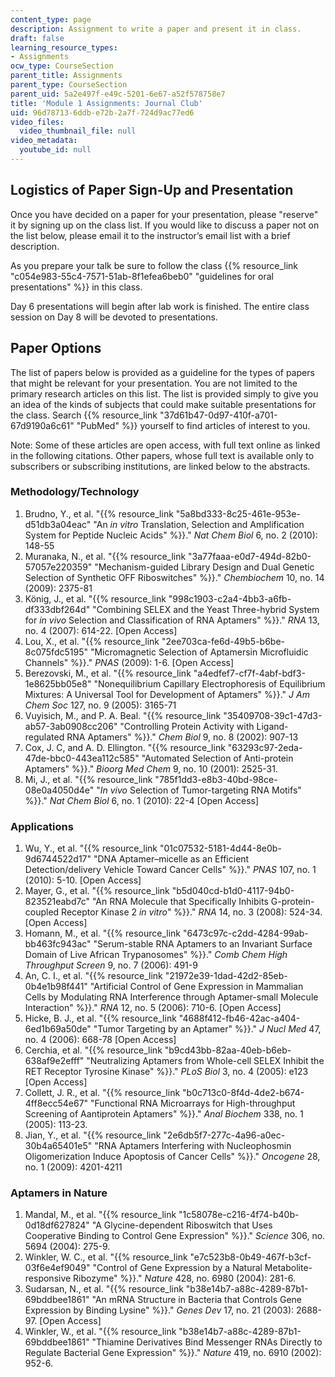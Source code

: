 ```yaml
---
content_type: page
description: Assignment to write a paper and present it in class.
draft: false
learning_resource_types:
- Assignments
ocw_type: CourseSection
parent_title: Assignments
parent_type: CourseSection
parent_uid: 5a2e497f-e49c-5201-6e67-a52f578758e7
title: 'Module 1 Assignments: Journal Club'
uid: 96d78713-6ddb-e72b-2a7f-724d9ac77ed6
video_files:
  video_thumbnail_file: null
video_metadata:
  youtube_id: null
---
```

## Logistics of Paper Sign-Up and Presentation

Once you have decided on a paper for your presentation, please "reserve" it by signing up on the class list. If you would like to discuss a paper not on the list below, please email it to the instructor’s email list with a brief description.

As you prepare your talk be sure to follow the class {{% resource_link "c054e983-55c4-7571-51ab-8f1efea6beb0" "guidelines for oral presentations" %}} in this class.

Day 6 presentations will begin after lab work is finished. The entire class session on Day 8 will be devoted to presentations.

## Paper Options

The list of papers below is provided as a guideline for the types of papers that might be relevant for your presentation. You are not limited to the primary research articles on this list. The list is provided simply to give you an idea of the kinds of subjects that could make suitable presentations for the class. Search {{% resource_link "37d61b47-0d97-410f-a701-67d9190a6c61" "PubMed" %}} yourself to find articles of interest to you.

Note: Some of these articles are open access, with full text online as linked in the following citations. Other papers, whose full text is available only to subscribers or subscribing institutions, are linked below to the abstracts.

### Methodology/Technology

1. Brudno, Y., et al. "{{% resource_link "5a8bd333-8c25-461e-953e-d51db3a04eac" "An *in vitro* Translation, Selection and Amplification System for Peptide Nucleic Acids" %}}." *Nat Chem Biol* 6, no. 2 (2010): 148-55
2. Muranaka, N., et al. "{{% resource_link "3a77faaa-e0d7-494d-82b0-57057e220359" "Mechanism-guided Library Design and Dual Genetic Selection of Synthetic OFF Riboswitches" %}}." *Chembiochem* 10, no. 14 (2009): 2375-81
3. König, J., et al. "{{% resource_link "998c1903-c2a4-4bb3-a6fb-df333dbf264d" "Combining SELEX and the Yeast Three-hybrid System for *in vivo* Selection and Classification of RNA Aptamers" %}}." *RNA* 13, no. 4 (2007): 614-22. \[Open Access\]
4. Lou, X., et al. "{{% resource_link "2ee703ca-fe6d-49b5-b6be-8c075fdc5195" "Micromagnetic Selection of Aptamersin Microfluidic Channels" %}}." *PNAS* (2009): 1-6. \[Open Access\]
5. Berezovski, M., et al. "{{% resource_link "a4edfef7-cf7f-4abf-bdf3-1e8625bb05e8" "Nonequilibrium Capillary Electrophoresis of Equilibrium Mixtures: A Universal Tool for Development of Aptamers" %}}." *J Am Chem Soc* 127, no. 9 (2005): 3165-71
6. Vuyisich, M., and P. A. Beal. "{{% resource_link "35409708-39c1-47d3-ab57-3ab0908cc206" "Controlling Protein Activity with Ligand-regulated RNA Aptamers" %}}." *Chem Biol* 9, no. 8 (2002): 907-13
7. Cox, J. C, and A. D. Ellington. "{{% resource_link "63293c97-2eda-47de-bbc0-443ea112c585" "Automated Selection of Anti-protein Aptamers" %}}." *Bioorg Med Chem* 9, no. 10 (2001): 2525-31.
8. Mi, J., et al. "{{% resource_link "785f1dd3-e8b3-40bd-98ce-08e0a4050d4e" "*In vivo* Selection of Tumor-targeting RNA Motifs" %}}." *Nat Chem Biol* 6, no. 1 (2010): 22-4 \[Open Access\]

### Applications

1. Wu, Y., et al. "{{% resource_link "01c07532-5181-4d44-8e0b-9d6744522d17" "DNA Aptamer–micelle as an Efficient Detection/delivery Vehicle Toward Cancer Cells" %}}." *PNAS* 107, no. 1 (2010): 5-10. \[Open Access\]
2. Mayer, G., et al. "{{% resource_link "b5d040cd-b1d0-4117-94b0-823521eabd7c" "An RNA Molecule that Specifically Inhibits G-protein-coupled Receptor Kinase 2 *in vitro*" %}}." *RNA* 14, no. 3 (2008): 524-34. \[Open Access\]
3. Homann, M., et al. "{{% resource_link "6473c97c-c2dd-4284-99ab-bb463fc943ac" "Serum-stable RNA Aptamers to an Invariant Surface Domain of Live African Trypanosomes" %}}." *Comb Chem High Throughput Screen* 9, no. 7 (2006): 491-9
4. An, C. I., et al. "{{% resource_link "21972e39-1dad-42d2-85eb-0b4e1b98f441" "Artificial Control of Gene Expression in Mammalian Cells by Modulating RNA Interference through Aptamer-small Molecule Interaction" %}}." *RNA* 12, no. 5 (2006): 710-6. \[Open Access\]
5. Hicke, B. J., et al. "{{% resource_link "4688f412-fb46-42ac-a404-6ed1b69a50de" "Tumor Targeting by an Aptamer" %}}." *J Nucl Med* 47, no. 4 (2006): 668-78 \[Open Access\]
6. Cerchia, et al. "{{% resource_link "b9cd43bb-82aa-40eb-b6eb-638af9e2efff" "Neutralizing Aptamers from Whole-cell SELEX Inhibit the RET Receptor Tyrosine Kinase" %}}." *PLoS Biol* 3, no. 4 (2005): e123 \[Open Access\]
7. Collett, J. R., et al. "{{% resource_link "b0c713c0-8f4d-4de2-b674-4ff8ecc54e67" "Functional RNA Microarrays for High-throughput Screening of Aantiprotein Aptamers" %}}." *Anal Biochem* 338, no. 1 (2005): 113-23.
8. Jian, Y., et al. "{{% resource_link "2e6db5f7-277c-4a96-a0ec-30b4a65401e5" "RNA Aptamers Interfering with Nucleophosmin Oligomerization Induce Apoptosis of Cancer Cells" %}}." *Oncogene* 28, no. 1 (2009): 4201-4211

### Aptamers in Nature

1. Mandal, M., et al. "{{% resource_link "1c58078e-c216-4f74-b40b-0d18df627824" "A Glycine-dependent Riboswitch that Uses Cooperative Binding to Control Gene Expression" %}}." *Science* 306, no. 5694 (2004): 275-9.
2. Winkler, W. C., et al. "{{% resource_link "e7c523b8-0b49-467f-b3cf-03f6e4ef9049" "Control of Gene Expression by a Natural Metabolite-responsive Ribozyme" %}}." *Nature* 428, no. 6980 (2004): 281-6.
3. Sudarsan, N., et al. "{{% resource_link "b38e14b7-a88c-4289-87b1-69bddbee1861" "An mRNA Structure in Bacteria that Controls Gene Expression by Binding Lysine" %}}." *Genes Dev* 17, no. 21 (2003): 2688-97. \[Open Access\]
4. Winkler, W., et al. "{{% resource_link "b38e14b7-a88c-4289-87b1-69bddbee1861" "Thiamine Derivatives Bind Messenger RNAs Directly to Regulate Bacterial Gene Expression" %}}." *Nature* 419, no. 6910 (2002): 952-6.